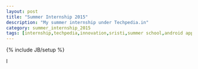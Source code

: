 ```yaml
---
layout: post
title: "Summer Internship 2015"
description: "My summer internship under Techpedia.in"
category: summer_internship_2015
tags: [internship,techpedia,innovation,sristi,summer school,android app,edzoo]
---
```

{% include JB/setup %}

I 